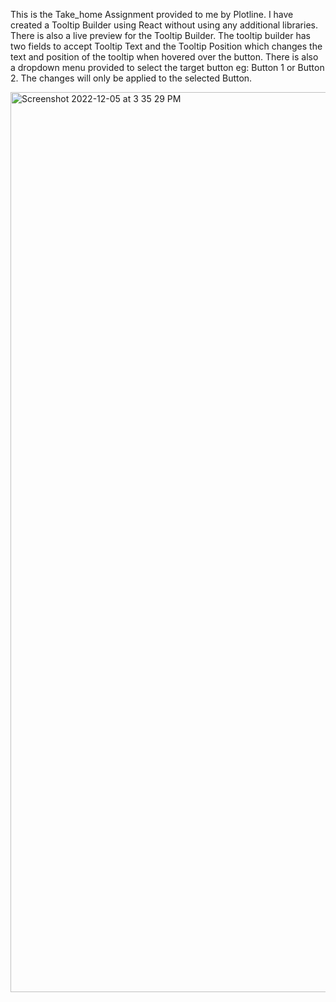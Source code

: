 This is the Take_home Assignment provided to me by Plotline. I have created a Tooltip Builder using React without using any additional libraries. There is also a live preview for the Tooltip Builder. The tooltip builder has two fields to accept Tooltip Text and the Tooltip Position which changes the text and position of the tooltip when hovered over the button. There is also a dropdown menu provided to select the target button eg: Button 1 or Button 2.
The changes will only be applied to the selected Button.


<img width="1440" alt="Screenshot 2022-12-05 at 3 35 29 PM" src="https://user-images.githubusercontent.com/16193881/205610636-5bc005f6-6cad-488f-9c2a-116263ba471d.png">
